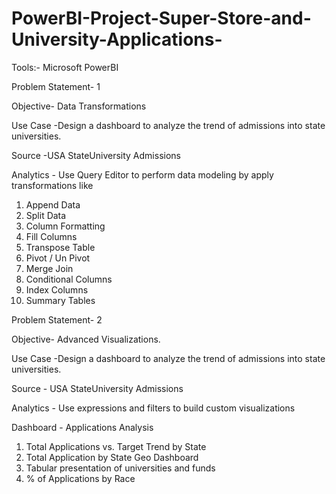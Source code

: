 # PowerBI-Project-Super-Store-and-University-Applications-

Tools:- Microsoft PowerBI

Problem Statement- 1

Objective- Data Transformations

Use Case -Design a dashboard to analyze the trend of admissions into state universities.

Source -USA StateUniversity Admissions

Analytics - Use Query Editor to perform data modeling by apply transformations like

1. Append Data
2. Split Data
3. Column Formatting
4. Fill Columns
5. Transpose Table
6. Pivot / Un Pivot
7. Merge Join
8. Conditional Columns
9. Index Columns
10. Summary Tables

Problem Statement- 2

Objective- Advanced Visualizations.

Use Case -Design a dashboard to analyze the trend of admissions into state universities.

Source - USA StateUniversity Admissions

Analytics - Use expressions and filters to build custom visualizations

Dashboard - Applications Analysis

1. Total Applications vs. Target Trend by State
2. Total Application by State Geo Dashboard
3. Tabular presentation of universities and funds
4. % of Applications by Race
